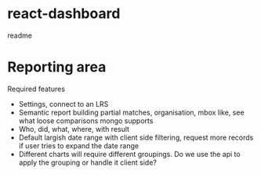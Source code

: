 # react-dashboard
readme

<div>
  <h1>Reporting area</h1>
  <p>
    Required features
  </p>
  <ul>
    <li>Settings, connect to an LRS</li>
    <li>Semantic report building partial matches, organisation, mbox like, see what loose comparisons mongo supports</li>
    <li>Who, did, what, where, with result</li>
    <li>Default largish date range with client side filtering, request more records if user tries to expand the date range</li>
    <li>Different charts will require different groupings. Do we use the api to apply the grouping or handle it client side?</li>
    <JsonEditor cursor={this.cursors.test_tree} />
  </ul>      
</div>